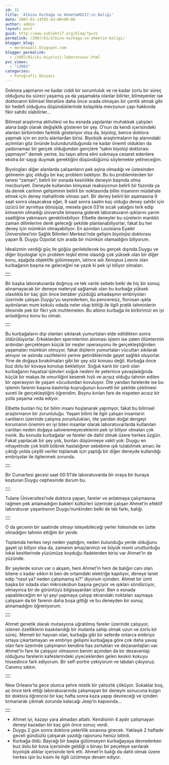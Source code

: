 ```yaml
---
id: 31
title: 'Albino Kurbağa ve Ahmet&#8217;in Balığı'
date: 2007-01-14T05:43:00+00:00
author: admin
layout: post
guid: http://www.subjektif.org/blog/?p=31
permalink: /2007/01/albino-kurbaga-ve-ahmetin-baligi/
blogger_blog:
  - merenswall.blogspot.com
blogger_permalink:
  - /2007/01/iki-biyoloji-laboratuvar.html
pvc_views:
  - "13802"
categories:
  - Fotoğraflı Düzyazı
---
```

Doktora yapmanın ne kadar ciddi bir sorumluluk ve ne kadar zorlu bir süreç olduğunu bu süreci yaşamış ya da yaşamakta olanlar bilirler, bilmeyenler ise doktoranın bilimsel literatüre daha önce orada olmayan bir çentik atmak gibi bir hedefi olduğunu düşündüklerinde kolaylıkla mevzunun çapı hakkında fikir sahibi olabilirler&#8230;

Bilimsel araştırma aktivitesi ve bu esnada yapılanlar muhakkak çalışılan alana bağlı olarak değişiklik gösteren bir şey. O&#8217;nun da kendi içerisindeki alanları birbirinden farklılık gösteriyor olsa da, biyoloji, bence doktora yapmak için en zorlu alanlardan birisi. Biyolojik araştırmaların tıp alanındaki açılımları göz önünde bulundurulduğunda ne kadar önemli oldukları da yadsınamaz bir gerçek olduğundan gençlere &#8220;sakın biyoloji doktorası yapmayın&#8221; demek yerine, bu taşın altına elini sokmaya cesaret edenlere ekstra bir saygı duymak gerektiğini düşündüğümü söylemekle yetineceğim.

Biyologları diğer alanlarda çalışanların pek aşina olmadığı ve üstesinden gelmenin güç olduğu bir kaç problem bekliyor. Bu bu problemlerden bir tanesi &#8220;zaman&#8221;; belirli bir esnada kesinlikle deneyin başında olma mecburiyeti. Deneyde kullanılan kimyasal reaksiyonun belirli bir fazında ya da denek canlının gelişiminin belirli bir noktasında bilim insanının müdahale etmek için deney mahallinde olması şart. Bir deney belirli bir aşamasına 9 saat sonra ulaşacaksa eğer, 9 saat sonra saatin kaç olduğu deney sahibi için üzücü bir ayrıntıya dönüşüp, mesela gece 03&#8217;te sıcak yatağını terk edip kimsenin olmadığı üniversite binasına giderek laboratuvarın ışıklarını yarım saatliğine yakmasını gerektirebiliyor. Elbette deneyler bu sürelerin mantıklı zaman dilimlerine denk geleceği şekilde planlanabiliyorlar, fakat bu her deney için mümkün olmayabiliyor. En azından Louisiana Eyalet Üniversitesi&#8217;nin Sağlık Bilimleri Merkezi&#8217;nde gelişim biyolojisi doktorası yapan B. Duygu Özpolat için arada bir mümkün olamadığını biliyorum.

İdealizmin verdiği güç ile göğüs gerilebilecek bu gerçek dışında Duygu ve diğer biyologlar için problem teşkil etme olasılığı çok yüksek olan bir diğer konu, aşağıda objektife gülümseyen, latince adı _Xenopus Laevis_ olan kurbağanın başına ne geleceğini ne yazık ki pek iyi biliyor olmaları.

<table border="0" width="100%">
  <tr>
    <td align="center">
      <img src="http://meren.org/essays/Lab/photos/01-Lab-1.jpg" alt="" />
    </td>
  </tr>
</table>

Bir başka laboratuvarda doğmuş ve tek varlık sebebi belki de hiç bir sonuç alınamayacak bir deneye materyal sağlamak olan bu kurbağa yüksek olasılıkla bir kaç gün önce beraber yüzdüğü arkadaşının embriyoları üzerinde çalışan Duygu&#8217;yu seyrederken, bu penceresiz, florosan ışıkla aydınlanan mum kokulu odada neler olup bittiği ile ilgili pratik tahminlerin ötesinde pek bir fikri yok muhtemelen. Bu albino kurbağa ile birbirimizi en iyi anladığımız konu bu olmalı.

<table border="0" width="100%">
  <tr>
    <td align="center">
      <img src="http://meren.org/essays/Lab/photos/02-Lab-2.jpg" alt="" />
    </td>
  </tr>
</table>

Bu kurbağaların dişi olanları sıkılarak yumurtaları elde edildikten sonra öldürülüyorlar. Erkeklerden spermlerinin alınması işlemi ise zaten ölümlerinin ardından gerçekleşen küçük bir neşter operasyonu ile gerçekleştiğinden yaşamaları mümkün olmuyor, fakat dişilerin yumurtaları vücutları sıkılarak alınıyor ve aslında vazifelerini yerine getirdiklerinde gayet sağlıklı oluyorlar. Yine de doğaya bırakılmaları gibi bir şey söz konusu değil. Kurbağa önce buz dolu bir kovaya konulup bekletiyor. Soğuk kanlı bir canlı olan kurbağanın hayatsal işlevleri soğuk nedeni ile yeterince yavaşladığında küçük bir makas ile omuriliğini keserek hızlı ve acısız olduğu tahmin edilen bir operasyon ile yaşam vücudundan kovuluyor. Öte yandan farelerde ise bu işlemin farenin başına bastırılıp kuyruğunun kuvvetli bir şekilde çekilmesi sureti ile gerçekleştiğini öğrendim. Boynu kırılan fare de nispeten acısız bir yolla yaşama veda ediyor.

Elbette bunları hiç bir bilim insanı hoşlanarak yapmıyor, fakat bu bilimsel araştırmanın bir zorunluluğu. Yaşam bilimi ile ilgili çalışan insanların canlıların üzerinde çalışma zorunlulukları, öte yandan doğal dengeyi korumanın önemini en iyi bilen insanlar olarak laboratuvarlarda kullanılan canlıları neden doğaya salıveremeyeceklerini pek iyi biliyor olmaları çok ironik. Bu konuda kurbağalar ve fareler de dahil olmak üzere herkes üzgün. Fakat yapılacak bir şey yok, bunları düşünmeye vakit yok: Duygu en nihayetinde çok kistli böbrek hastalığının sebebine ışık tutabilmek amacı ile çıktığı yolda çeşitli veriler toplamak için yaptığı bir diğer deneyde kullandığı embriyolar ile ilgilenmek zorunda.

<table border="0" width="100%">
  <tr>
    <td align="center">
      <img src="http://meren.org/essays/Lab/photos/03-Lab-3.jpg" alt="" />
    </td>
  </tr>
</table>

Bir Cumartesi gecesi saat 00:51&#8217;de laboratuvarda bir oraya bir buraya koşturan Duygu cephesinde durum bu.

<table border="0" width="100%">
  <tr>
    <td align="center">
      <img src="http://meren.org/essays/Lab/photos/06-Lab-6.jpg" alt="" />
    </td>
  </tr>
</table>

Tulane Üniversitesi&#8217;nde doktora yapan, fareler ve anlatmaya çalışmasına rağmen pek anlamadığım bakteri kültürleri üzerinde çalışan Ahmet&#8217;in efektif laboratuvar yaşantısının Duygu&#8217;nunkinden belki de tek farkı, balığı.

<table border="0" width="100%">
  <tr>
    <td align="center">
      <img src="http://meren.org/essays/Lab/photos/04-Lab-4.jpg" alt="" />
    </td>
  </tr>
</table>

O da gecenin bir saatinde olmayı isteyebileceği yerler listesinde en üstte olmadığını tahmin ettiğim bir yerde.

Toplamda herkes neyi neden yaptığını, neden bulunduğu yerde olduğunu gayet iyi biliyor olsa da, zamanın amaçlarımızı ve büyük resmi unutturduğu lokal kesitlerinde yüzümüze koyduğu ifadelerden birisi var Ahmet&#8217;in de yüzünde.

Bir şeylerde sorun var o akşam, hem Ahmet&#8217;in hem de balığın canı olan bitene o kadar sıkkın ki ben de ortamdaki elektriğe kapılıyor, deneye lanet edip &#8220;nasıl ya? neden çalışmamış ki?&#8221; diyorum içimden. Ahmet bir ümit başka bir odada olan mikroskobun başına geçiyor ve ışıkları söndürüyor, olmayınca bir de görüntüyü bilgisayardan izliyor. Ben o esnada yapabileceğim en iyi şeyi yapmaya çalışıp ekrandaki noktaları saymaya çalışsam da bir farenin daha boşa gittiği ve bu deneyden bir sonuç alınamadığını öğreniyorum.

<table border="0" width="100%">
  <tr>
    <td align="center">
      <img src="http://meren.org/essays/Lab/photos/05-Lab-5.jpg" alt="" />
    </td>
  </tr>
</table>

Ahmet genetik olarak mutasyona uğratılmış fareler üzerinde çalışıyor, istenen özelliklerin baskılandığı bir mutanta sahip olmak uzun ve zorlu bir süreç. Memeli bir hayvan olan, kurbağa gibi bir seferde onlarca embriyo ortaya çıkartamayan ve embriyo gelişimi kurbağaya göre çok daha yavaş olan fare üzerinde çalışmanın kendine has zorlukları ve dezavantajları var. Ahmet&#8217;in fare ile çalışıyor olmasının benim açımdan da bir dezavantajı olduğunu farelerin kafeslerindeki yiyeceklerden gelen keskin kokuyu hissedince fark ediyorum. Bir self-portre çekiyorum ve labdan çıkıyoruz. Canımız sıkkın.

<table border="0" width="100%">
  <tr>
    <td align="center">
      <img src="http://meren.org/essays/Lab/photos/08-Lab-8.jpg" alt="" />
    </td>
  </tr>
</table>

New Orleans&#8217;ta gece olunca şehre mistik bir yalnızlık çöküyor. Sokaklar boş, az önce terk ettiği laboratuvarında çalışmayan bir deneyin sonucuna kızgın bir doktora öğrencisi bir kaç hafta sonra kaza yapıp devireceği ve içinden tırmanarak çıkmak zorunda kalacağı Jeep&#8217;in kapısında&#8230;

<table border="0" width="100%">
  <tr>
    <td align="center">
      <img src="http://meren.org/essays/Lab/photos/07-Lab-7.jpg" alt="" />
    </td>
  </tr>
</table>

  * Ahmet iyi, kazayı yara almadan atlattı. Kendisinin 4 aydır çalışmayan deneyi kazadan bir kaç gün önce sonuç verdi.
  * Duygu 2 gün sonra doktora yeterlilik sınavına girecek. Yaklaşık 2 haftadır geceli gündüzlü çalışarak yazdığı raporunu henüz bitirdi.
  * Kurbağa öldü. Bayrağı bir başka gülümseyen kurbağayaya devrederken buz dolu bir kova içerisinde geldiği o binayı bir peçeteye sarılarak biyolojik atıklar içerisinde terk etti. Ahmet&#8217;in balığı da dahil olmak üzere herkes işin bu kısmı ile ilgili üzülmeye devam ediyor.